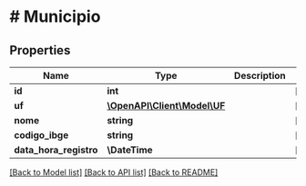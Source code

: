 # # Municipio

## Properties

Name | Type | Description | Notes
------------ | ------------- | ------------- | -------------
**id** | **int** |  | [optional]
**uf** | [**\OpenAPI\Client\Model\UF**](UF.md) |  | [optional]
**nome** | **string** |  | [optional]
**codigo_ibge** | **string** |  | [optional]
**data_hora_registro** | **\DateTime** |  | [optional]

[[Back to Model list]](../../README.md#models) [[Back to API list]](../../README.md#endpoints) [[Back to README]](../../README.md)
